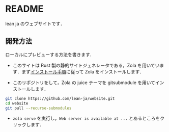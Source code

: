 # README

lean ja のウェブサイトです．

## 開発方法

ローカルにプレビューする方法を書きます.

* このサイトは Rust 製の静的サイトジェネレータである，Zola を用いています．まず[インストール手順](https://www.getzola.org/documentation/getting-started/installation/)に従って Zola をインストールします．

* このリポジトリをして，Zola の juice テーマを gitsubmodule を用いてインストールします．

```bash
git clone https://github.com/lean-ja/website.git
cd website
git pull --recurse-submodules
```

* `zola serve` を実行し，`Web server is available at ...` とあるところをクリックします．